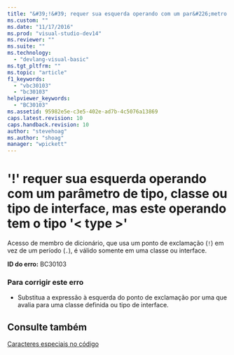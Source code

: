 ```yaml
---
title: "&#39;!&#39; requer sua esquerda operando com um par&#226;metro de tipo, classe ou tipo de interface, mas este operando tem o tipo &#39;&lt; type &gt;&#39; | Microsoft Docs"
ms.custom: ""
ms.date: "11/17/2016"
ms.prod: "visual-studio-dev14"
ms.reviewer: ""
ms.suite: ""
ms.technology: 
  - "devlang-visual-basic"
ms.tgt_pltfrm: ""
ms.topic: "article"
f1_keywords: 
  - "vbc30103"
  - "bc30103"
helpviewer_keywords: 
  - "BC30103"
ms.assetid: 95982e5e-c3e5-402e-ad7b-4c5076a13869
caps.latest.revision: 10
caps.handback.revision: 10
author: "stevehoag"
ms.author: "shoag"
manager: "wpickett"
---
```

# &#39;!&#39; requer sua esquerda operando com um par&#226;metro de tipo, classe ou tipo de interface, mas este operando tem o tipo &#39;&lt; type &gt;&#39;
Acesso de membro de dicionário, que usa um ponto de exclamação \(`!`\) em vez de um período \(`.`\), é válido somente em uma classe ou interface.  
  
 **ID do erro:** BC30103  
  
### Para corrigir este erro  
  
-   Substitua a expressão à esquerda do ponto de exclamação por uma que avalia para uma classe definida ou tipo de interface.  
  
## Consulte também  
 [Caracteres especiais no código](../../visual-basic/programming-guide/program-structure/special-characters-in-code.md)
